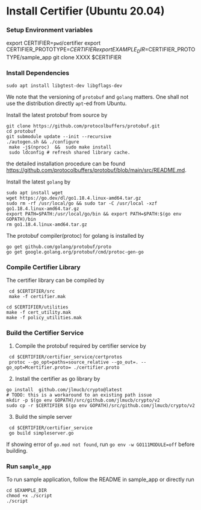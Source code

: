 # Install Certifier (Ubuntu 20.04)


### Setup Environment variables 

export CERTIFIER=`pwd`/certifier
export CERTIFIER_PROTOTYPE=$CERTIFIER
export EXAMPLE_DIR=$CERTIFIER_PROTOTYPE/sample_app
git clone XXXX $CERTIFIER 

### Install Dependencies
```
sudo apt install libgtest-dev libgflags-dev
```

We note that the versioning of `protobuf` and `golang` matters. One shall not use the distribution directly `apt`-ed from Ubuntu. 

Install the latest protobuf from source by 
```
git clone https://github.com/protocolbuffers/protobuf.git
cd protobuf
git submodule update --init --recursive
./autogen.sh && ./configure
 make -j$(nproc)  &&  sudo make install
 sudo ldconfig # refresh shared library cache.
``` 
the detailed installation procedure can be found https://github.com/protocolbuffers/protobuf/blob/main/src/README.md. 

Install the latest `golang` by  
```
sudo apt install wget 
wget https://go.dev/dl/go1.18.4.linux-amd64.tar.gz
sudo rm -rf /usr/local/go && sudo tar -C /usr/local -xzf go1.18.4.linux-amd64.tar.gz
export PATH=$PATH:/usr/local/go/bin && export PATH=$PATH:$(go env GOPATH)/bin
rm go1.18.4.linux-amd64.tar.gz
```

The protobuf compiler(protoc) for golang is installed by 
```
go get github.com/golang/protobuf/proto
go get google.golang.org/protobuf/cmd/protoc-gen-go
```

### Compile Certifier Library 
The certifier library can be compiled by 
```
 cd $CERTIFIER/src
 make -f certifier.mak

cd $CERTIFIER/utilities
make -f cert_utility.mak
make -f policy_utilities.mak
```


### Build the Certifier Service 

1. Compile the protobuf required by certifier service by 
```
 cd $CERTIFIER/certifier_service/certprotos
 protoc --go_opt=paths=source_relative --go_out=. --go_opt=Mcertifier.proto= ./certifier.proto
```

2. Install the certifier as go library by
```
go install  github.com/jlmucb/crypto@latest
# TODO: this is a workaround to an existing path issue 
mkdir -p $(go env GOPATH)/src/github.com/jlmucb/crypto/v2
sudo cp -r $CERTIFIER $(go env GOPATH)/src/github.com/jlmucb/crypto/v2
```

3. Build the simple server
```
 cd $CERTIFIER/certifier_service
 go build simpleserver.go
```
If showing error of `go.mod not found`, run `go env -w GO111MODULE=off` before building. 


### Run `sample_app`

To run sample application, follow the README in sample_app or directly run 
```
cd $EXAMPLE_DIR
chmod +x ./script
./script
```

